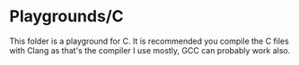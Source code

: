 # Playgrounds/C
This folder is a playground for C.
It is recommended you compile the C files with Clang as that's the compiler I use mostly, GCC can probably work also.
